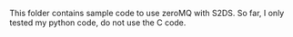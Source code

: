 This folder contains sample code to use zeroMQ with S2DS. So far, I only tested my python code, do not use the C code.